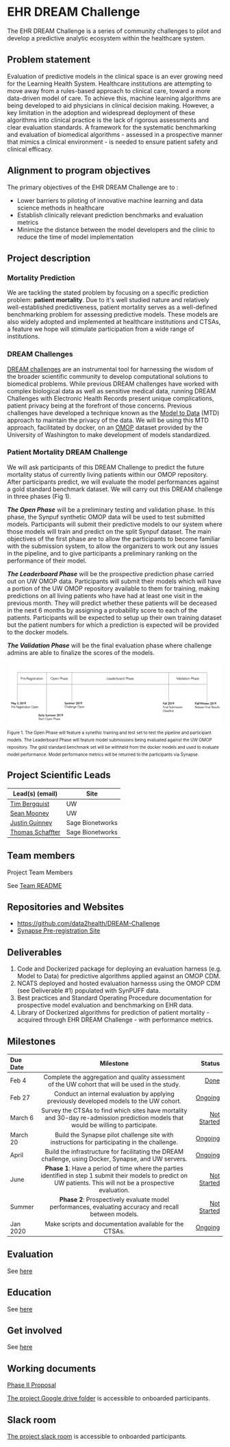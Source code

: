 # EHR DREAM Challenge
The EHR DREAM Challenge is a series of community challenges to pilot and develop a predictive analytic ecosystem within the healthcare system.  

## Problem statement
Evaluation of predictive models in the clinical space is an ever growing need for the Learning Health System. Healthcare institutions are attempting to move away from a rules-based approach to clinical care, toward a more data-driven model of care. To achieve this, machine learning algorithms are being developed to aid physicians in clinical decision making. However, a key limitation in the adoption and widespread deployment of these algorithms into clinical practice is the lack of rigorous assessments and clear evaluation standards. A framework for the systematic benchmarking and evaluation of biomedical algorithms - assessed in a prospective manner that mimics a clinical environment - is needed to ensure patient safety and clinical efficacy.

## Alignment to program objectives
The primary objectives of the EHR DREAM Challenge are to :
* Lower barriers to piloting of innovative machine learning and data science methods in healthcare
* Establish clinically relevant prediction benchmarks and evaluation metrics
* Minimize the distance between the model developers and the clinic to reduce the time of model implementation

## Project description
### Mortality Prediction
We are tackling the stated problem by focusing on a specific prediction problem: **patient mortality**. Due to it's well studied nature and relatively well-established predictiveness, patient mortality serves as a well-defined benchmarking problem for assessing predictive models. These models are also widely adopted and implemented at healthcare institutions and CTSAs, a feature we hope will stimulate participation from a wide range of institutions.

### DREAM Challenges
 [DREAM challenges](http://dreamchallenges.org/) are an instrumental tool for harnessing the wisdom of the broader scientific community to develop computational solutions to biomedical problems. While previous DREAM challenges have worked with complex biological data as well as sensitive medical data, running DREAM Challenges with Electronic Health Records present unique complications, patient privacy being at the forefront of those concerns. Previous challenges have developed a technique known as the [Model to Data](https://www.nature.com/articles/nbt.4128) (MTD) approach to maintain the privacy of the data. We will be using this MTD approach, facilitated by docker, on an [OMOP](https://github.com/OHDSI/CommonDataModel) dataset provided by the University of Washington to make development of models standardized.

### Patient Mortality DREAM Challenge
We will ask participants of this DREAM Challenge to predict the future mortality status of currently living patients within our OMOP repository. After participants predict, we will evaluate the model performances against a gold standard benchmark dataset. We will carry out this DREAM challenge in three phases (Fig 1).

***The Open Phase*** will be a preliminary testing and validation phase. In this phase, the Synpuf synthetic OMOP data will be used to test submitted models. Participants will submit their predictive models to our system where those models will train and predict on the split Synpuf dataset. The main objectives of the first phase are to allow the participants to become familiar with the submission system, to allow the organizers to work out any issues in the pipeline, and to give participants a preliminary ranking on the performance of their model. 

***The Leaderboard Phase*** will be the prospective prediction phase carried out on UW OMOP data. Participants will submit their models which will have a portion of the UW OMOP repository available to them for training, making predictions on all living patients who have had at least one visit in the previous month. They will predict whether these patients will be deceased in the next 6 months by assigning a probability score to each of the patients. Participants will be expected to setup up their own training dataset but the patient numbers for which a prediction is expected will be provided to the docker models.

***The Validation Phase*** will be the final evaluation phase where challenge admins are able to finalize the scores of the models.


![DREAM Phases](src/timeline_2.png)
<span style="font-size: 0.7em;">Figure 1. The Open Phase will feature a synethic training and test set to test the pipeline and participant models. The Leaderboard Phase will feature model submissions being evaluated against the UW OMOP repository. The gold standard benchmark set will be withheld from the docker models and used to evaluate model performance. Model performance metrics will be returned to the participants via Synapse.</span>



## Project Scientific Leads 

Lead(s) (email) | Site
----------|--------------|
[Tim Bergquist](@trberg) | UW 
[Sean Mooney](@sdmooney) | UW
[Justin Guinney](@jguinney) | Sage Bionetworks
[Thomas Schaffter](@tschaffter) | Sage Bionetworks


## Team members 

Project Team Members

See [Team README](/team.md)

## Repositories and Websites
- https://github.com/data2health/DREAM-Challenge
- [Synapse Pre-registration Site](https://www.synapse.org/#!Synapse:syn18405991/wiki/589657)

## Deliverables
1. Code and Dockerized package for deploying an evaluation harness (e.g. Model to Data) for predictive algorithms applied against an OMOP CDM.
2. NCATS deployed and hosted evaluation harnesss using the OMOP CDM (see Deliverable #1) populated with SynPUFF data. 
3. Best practices and Standard Operating Procedure documentation for prospective model evaluation and benchmarking on EHR data.
4. Library of Dockerized algorithms for prediction of patient mortality - acquired through EHR DREAM Challenge - with performance metrics.

## Milestones 

  Due Date | Milestone    | Status     | 
|:----------|:--------------:|------------:|
Feb 4 | Complete the aggregation and quality assessment of the UW cohort that will be used in the study. | [Done](https://github.com/data2health/DREAM-Challenge/milestone/1)
Feb 27 | Conduct an internal evaluation by applying previously developed models to the UW cohort. | [Ongoing](https://github.com/data2health/DREAM-Challenge/milestone/2)
March 6 | Survey the CTSAs to find which sites have mortality and 30-day re-admission prediction models that would be willing to participate. | [Not Started](https://github.com/data2health/DREAM-Challenge/milestone/3)
March 20 | Build the Synapse pilot challenge site with instructions for participating in the challenge. | [Ongoing](https://github.com/data2health/DREAM-Challenge/milestone/4)
April | Build the infrastructure for facilitating the DREAM challenge, using Docker, Synapse, and UW servers. | [Ongoing](https://github.com/data2health/DREAM-Challenge/milestone/5)
June | **Phase 1**: Have a period of time where the parties identified in step 1 submit their models to predict on UW patients. This will not be a prospective evaluation. | [Not Started](https://github.com/data2health/DREAM-Challenge/milestone/6)
Summer | **Phase 2**: Prospectively evaluate model performances, evaluating accuracy and recall between models. | [Not Started](https://github.com/data2health/DREAM-Challenge/milestone/7)
Jan 2020 | Make scripts and documentation available for the CTSAs. | [Ongoing](https://github.com/data2health/DREAM-Challenge/milestone/8)


## Evaluation
See [here](https://github.com/data2health/DREAM-Challenge/evaluation.md)

## Education
See [here](https://github.com/data2health/DREAM-Challenge/education.md)

## Get involved
See [here](https://github.com/data2health/DREAM-Challenge/engagement.md)

## Working documents
[Phase II Proposal](https://docs.google.com/document/d/1b3hv9Owku002MrCAXH1jVjBkXVWAFamvSYb-bBILvQQ/edit?usp=sharing)

[The project Google drive folder](https://drive.google.com/drive/folders/1XJJDcVJBp-wZ6IBNZBcs-0HlSzvT2Z0g?usp=sharing) is accessible to onboarded participants. 

## Slack room
[The project slack room](https://cd2h.slack.com/messages/C9D9SQWEQ) is accessible to onboarded participants.



